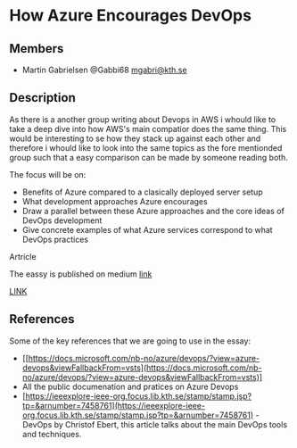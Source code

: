 # How Azure Encourages DevOps

## [](https://github.com/KTH/devops-course/tree/master/contributions/essay/asratyan-dautaras#members)Members

-   Martin Gabrielsen @Gabbi68  [mgabri@kth.se](mailto:mgabri@kth.se)

## [](https://github.com/KTH/devops-course/tree/master/contributions/essay/asratyan-dautaras#description)Description

As there is a another group writing about Devops in AWS i whould like to take a deep dive into how AWS's main compatior does the same thing. This would be interesting to se how they stack up against each other and therefore i whould like to look into the same topics as the fore mentionded group such that a easy comparison can be made by someone reading both. 

The focus will be on:

-   Benefits of Azure compared to a clasically deployed server setup
-   What development approaches Azure encourages
-   Draw a parallel between these Azure approaches and the core ideas of DevOps development
-   Give concrete examples of what Azure services correspond to what DevOps practices



Artricle 


The eassy is published on medium [link](https://medium.com/@martin.gabbi/azure-and-its-devops-7bdd748b8efe)

[LINK](https://medium.com/@martin.gabbi/azure-and-its-devops-7bdd748b8efe)



## [](https://github.com/KTH/devops-course/tree/master/contributions/essay/asratyan-dautaras#references)References

Some of the key references that we are going to use in the essay:

-   [[https://docs.microsoft.com/nb-no/azure/devops/?view=azure-devops&viewFallbackFrom=vsts](https://docs.microsoft.com/nb-no/azure/devops/?view=azure-devops&viewFallbackFrom=vsts)]
-  All the public documenation and pratices on Azure Devops
-   [https://ieeexplore-ieee-org.focus.lib.kth.se/stamp/stamp.jsp?tp=&arnumber=7458761](https://ieeexplore-ieee-org.focus.lib.kth.se/stamp/stamp.jsp?tp=&arnumber=7458761)  - DevOps by Christof Ebert, this article talks about the main DevOps tools and techniques.
